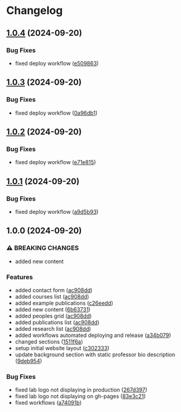 # Changelog

## [1.0.4](https://github.com/User-Experience-and-Interaction-Design/uxid.ca/compare/v1.0.3...v1.0.4) (2024-09-20)


### Bug Fixes

* fixed deploy workflow ([e509863](https://github.com/User-Experience-and-Interaction-Design/uxid.ca/commit/e509863539fb2acbf792c5e9eecfd6ee3d833a43))

## [1.0.3](https://github.com/User-Experience-and-Interaction-Design/uxid.ca/compare/v1.0.2...v1.0.3) (2024-09-20)


### Bug Fixes

* fixed deploy workflow ([0a96db1](https://github.com/User-Experience-and-Interaction-Design/uxid.ca/commit/0a96db15d87fc61918a45b8811b54bf3ce382894))

## [1.0.2](https://github.com/User-Experience-and-Interaction-Design/uxid.ca/compare/v1.0.1...v1.0.2) (2024-09-20)


### Bug Fixes

* fixed deploy workflow ([e71e815](https://github.com/User-Experience-and-Interaction-Design/uxid.ca/commit/e71e8152dcd463ea4efcd1d3a3d7c73ec33b22ff))

## [1.0.1](https://github.com/User-Experience-and-Interaction-Design/uxid.ca/compare/v1.0.0...v1.0.1) (2024-09-20)


### Bug Fixes

* fixed deploy workflow ([a9d5b93](https://github.com/User-Experience-and-Interaction-Design/uxid.ca/commit/a9d5b937a0ffc4f56851cc7102bd42c96d76872f))

## 1.0.0 (2024-09-20)


### ⚠ BREAKING CHANGES

* added new content

### Features

* added contact form ([ac908dd](https://github.com/User-Experience-and-Interaction-Design/uxid.ca/commit/ac908dd9483f016f98de648391f58668993d4792))
* added courses list ([ac908dd](https://github.com/User-Experience-and-Interaction-Design/uxid.ca/commit/ac908dd9483f016f98de648391f58668993d4792))
* added example publications ([c26eedd](https://github.com/User-Experience-and-Interaction-Design/uxid.ca/commit/c26eeddc8a945b4ad54800217ad4fe7a49de39a5))
* added new content ([6b63731](https://github.com/User-Experience-and-Interaction-Design/uxid.ca/commit/6b6373124e91c44111d91758e6dc2d740c79f1d2))
* added peoples grid ([ac908dd](https://github.com/User-Experience-and-Interaction-Design/uxid.ca/commit/ac908dd9483f016f98de648391f58668993d4792))
* added publications list ([ac908dd](https://github.com/User-Experience-and-Interaction-Design/uxid.ca/commit/ac908dd9483f016f98de648391f58668993d4792))
* added research list ([ac908dd](https://github.com/User-Experience-and-Interaction-Design/uxid.ca/commit/ac908dd9483f016f98de648391f58668993d4792))
* added workflows automated deploying and release ([a34b079](https://github.com/User-Experience-and-Interaction-Design/uxid.ca/commit/a34b079066d4cbd7996e36940314513f5999e481))
* changed sections ([1511f6a](https://github.com/User-Experience-and-Interaction-Design/uxid.ca/commit/1511f6a1c035b34a45ee976b9c3426b8e847a5c5))
* setup initial website layout ([c302333](https://github.com/User-Experience-and-Interaction-Design/uxid.ca/commit/c302333ceec41bd35d904c03adec46a9242d0c1a))
* update background section with static professor bio description ([9deb954](https://github.com/User-Experience-and-Interaction-Design/uxid.ca/commit/9deb9547b93eaba357e2f75ef96ee5e3baed69df))


### Bug Fixes

* fixed lab logo not displaying in production ([267d397](https://github.com/User-Experience-and-Interaction-Design/uxid.ca/commit/267d3977ff6c4655769778608b036a77ca3e1f42))
* fixed lab logo not displaying on gh-pages ([83e3c21](https://github.com/User-Experience-and-Interaction-Design/uxid.ca/commit/83e3c213071de4bd9ae9ff5c91368e257a636b02))
* fixed workflows ([a74091b](https://github.com/User-Experience-and-Interaction-Design/uxid.ca/commit/a74091bc021c778775b73cf383db7c5663956c1f))
